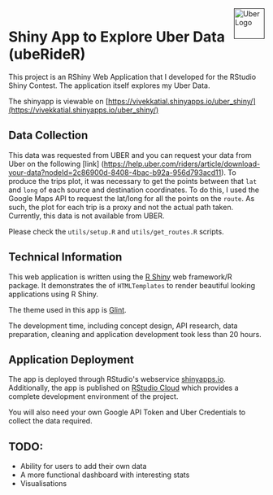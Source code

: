 <a href="">
    <img src="http://mediad.publicbroadcasting.net/p/sdpb/files/styles/medium/public/201607/uber.jpg" alt="Uber Logo" title="Uber" align="right" height="60" />
</a>

# Shiny App to Explore Uber Data (ubeRideR)

This project is an RShiny Web Application that I developed for the RStudio Shiny Contest. The application itself explores my Uber Data.

The shinyapp is viewable on [https://vivekkatial.shinyapps.io/uber_shiny/](https://vivekkatial.shinyapps.io/uber_shiny/)

## Data Collection

This data was requested from UBER and you can request your data from Uber on the following [link] (https://help.uber.com/riders/article/download-your-data?nodeId=2c86900d-8408-4bac-b92a-956d793acd11). To produce the trips plot, it was necessary to get the points between that `lat` and `long` of each source and destination coordinates. To do this, I used the Google Maps API to request the lat/long for all the points on the `route`. As such, the plot for each trip is a proxy and not the actual path taken. Currently, this data is not available from UBER. 

Please check the `utils/setup.R` and `utils/get_routes.R` scripts.

## Technical Information

This web application is written using the [R Shiny](https://shiny.rstudio.com/) web framework/R package. It demonstrates the of `HTMLTemplates` to render beautiful looking applications using R Shiny.

The theme used in this app is [Glint](https://colorlib.com/wp/product/glint/). 

The development time, including concept design, API research, data preparation, cleaning and application development took less than 20 hours.

## Application Deployment

The app is deployed through RStudio's webservice [shinyapps.io](https://shinyapps.io/). Additionally, the app is published on [RStudio Cloud](https://rstudio.cloud/project/258634) which provides a complete development environment of the project.

You will also need your own Google API Token and Uber Credentials to collect the data required.

## TODO:
- Ability for users to add their own data
- A more functional dashboard with interesting stats
- Visualisations
